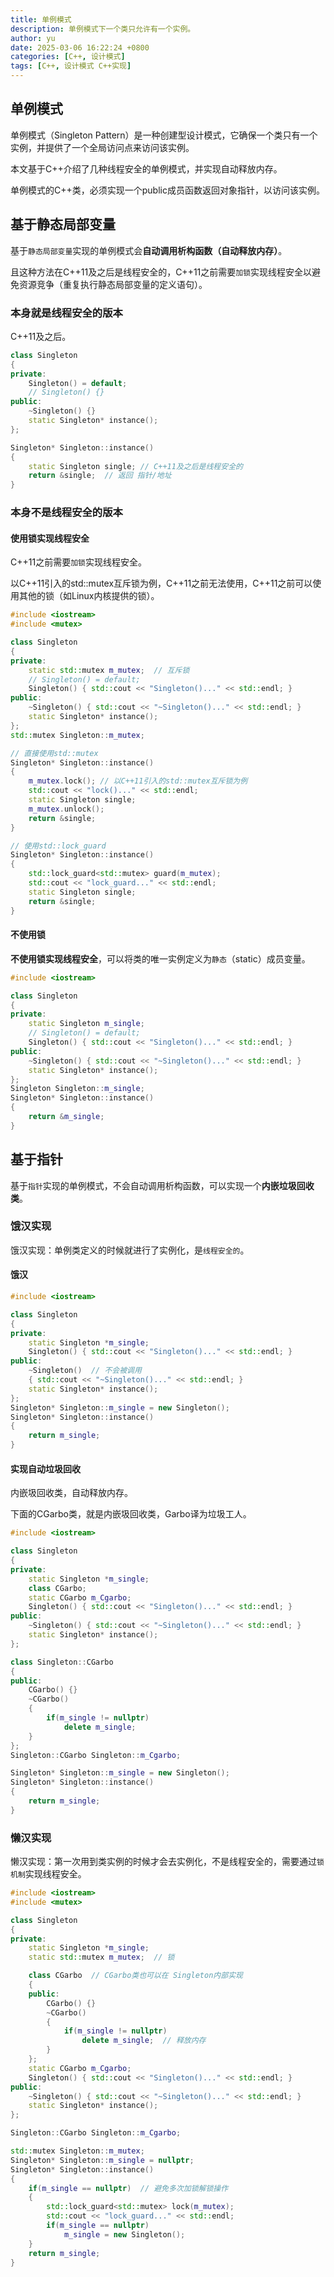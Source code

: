 ```yaml
---
title: 单例模式
description: 单例模式下一个类只允许有一个实例。
author: yu
date: 2025-03-06 16:22:24 +0800
categories: [C++, 设计模式]
tags: [C++, 设计模式 C++实现]
---
```


## 单例模式
单例模式（Singleton Pattern）是一种创建型设计模式，它确保一个类只有一个实例，并提供了一个全局访问点来访问该实例。

本文基于C++介绍了几种线程安全的单例模式，并实现自动释放内存。

单例模式的C++类，必须实现一个public成员函数返回对象指针，以访问该实例。

## 基于静态局部变量

基于`静态局部变量`实现的单例模式会**自动调用析构函数（自动释放内存）**。

且这种方法在C++11及之后是线程安全的，C++11之前需要`加锁`实现线程安全以避免资源竞争（重复执行静态局部变量的定义语句）。

### 本身就是线程安全的版本

C++11及之后。
```cpp
class Singleton
{
private:
    Singleton() = default;
    // Singleton() {}
public:
    ~Singleton() {}
    static Singleton* instance();
};

Singleton* Singleton::instance()
{
    static Singleton single; // C++11及之后是线程安全的
    return &single;  // 返回 指针/地址
}
```

### 本身不是线程安全的版本

#### 使用锁实现线程安全

C++11之前需要`加锁`实现线程安全。

以C++11引入的std::mutex互斥锁为例，C++11之前无法使用，C++11之前可以使用其他的锁（如Linux内核提供的锁）。

```cpp
#include <iostream>
#include <mutex>

class Singleton
{
private:
    static std::mutex m_mutex;  // 互斥锁
    // Singleton() = default;
    Singleton() { std::cout << "Singleton()..." << std::endl; }
public:
    ~Singleton() { std::cout << "~Singleton()..." << std::endl; }
    static Singleton* instance();
};
std::mutex Singleton::m_mutex;

// 直接使用std::mutex
Singleton* Singleton::instance()
{
    m_mutex.lock(); // 以C++11引入的std::mutex互斥锁为例
    std::cout << "lock()..." << std::endl;
    static Singleton single;
    m_mutex.unlock();
    return &single;
}

// 使用std::lock_guard
Singleton* Singleton::instance()
{
    std::lock_guard<std::mutex> guard(m_mutex);
    std::cout << "lock_guard..." << std::endl;
    static Singleton single;
    return &single;
}
```

#### 不使用锁

**不使用锁实现线程安全**，可以将类的唯一实例定义为`静态`（static）成员变量。

```cpp
#include <iostream>

class Singleton
{
private:
    static Singleton m_single;
    // Singleton() = default;
    Singleton() { std::cout << "Singleton()..." << std::endl; }
public:
    ~Singleton() { std::cout << "~Singleton()..." << std::endl; }
    static Singleton* instance();
};
Singleton Singleton::m_single;
Singleton* Singleton::instance()
{
    return &m_single;
}
```

## 基于指针

基于`指针`实现的单例模式，不会自动调用析构函数，可以实现一个**内嵌垃圾回收类**。

### 饿汉实现

饿汉实现：单例类定义的时候就进行了实例化，是`线程安全的`。

#### 饿汉
```cpp
#include <iostream>

class Singleton
{
private:
    static Singleton *m_single;
    Singleton() { std::cout << "Singleton()..." << std::endl; }
public:
    ~Singleton()  // 不会被调用
    { std::cout << "~Singleton()..." << std::endl; }
    static Singleton* instance();
};
Singleton* Singleton::m_single = new Singleton();
Singleton* Singleton::instance()
{
    return m_single;
}
```

#### 实现自动垃圾回收

内嵌圾回收类，自动释放内存。

下面的CGarbo类，就是内嵌圾回收类，Garbo译为垃圾工人。
```cpp
#include <iostream>

class Singleton
{
private:
    static Singleton *m_single;
    class CGarbo;
    static CGarbo m_Cgarbo;
    Singleton() { std::cout << "Singleton()..." << std::endl; }
public:
    ~Singleton() { std::cout << "~Singleton()..." << std::endl; }
    static Singleton* instance();
};

class Singleton::CGarbo
{
public:
    CGarbo() {}
    ~CGarbo()
    {
        if(m_single != nullptr)
            delete m_single;
    }
};
Singleton::CGarbo Singleton::m_Cgarbo;

Singleton* Singleton::m_single = new Singleton();
Singleton* Singleton::instance()
{
    return m_single;
}
```

### 懒汉实现

懒汉实现：第一次用到类实例的时候才会去实例化，不是线程安全的，需要通过`锁机制`实现线程安全。
```cpp
#include <iostream>
#include <mutex>

class Singleton
{
private:
    static Singleton *m_single;
    static std::mutex m_mutex;  // 锁

    class CGarbo  // CGarbo类也可以在 Singleton内部实现
    {
    public:
        CGarbo() {}
        ~CGarbo()
        {
            if(m_single != nullptr)
                delete m_single;  // 释放内存
        }
    };
    static CGarbo m_Cgarbo;
    Singleton() { std::cout << "Singleton()..." << std::endl; }
public:
    ~Singleton() { std::cout << "~Singleton()..." << std::endl; }
    static Singleton* instance();
};

Singleton::CGarbo Singleton::m_Cgarbo;

std::mutex Singleton::m_mutex;
Singleton* Singleton::m_single = nullptr;
Singleton* Singleton::instance()
{
    if(m_single == nullptr)  // 避免多次加锁解锁操作
    {
        std::lock_guard<std::mutex> lock(m_mutex);
        std::cout << "lock_guard..." << std::endl;
        if(m_single == nullptr)
            m_single = new Singleton();
    }
    return m_single;
}
```

